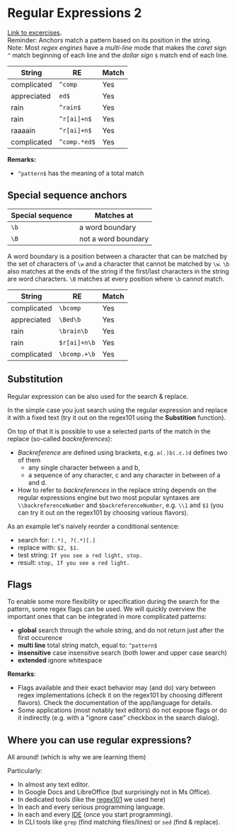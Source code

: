 # Regular Expressions 2

[Link to excercises](https://github.com/acdh-oeaw/Teaching_CBS4DH/blob/2022S/exercise/regex%20exercises/regex2_exercise.txt).   
Reminder: Anchors match a pattern based on its position in the string.  
Note: Most _regex engines_ have a _multi-line_ mode that makes the _caret_ sign `^` match beginning of each line and the _dollar sign_ `$` match end of each line. 

| String | RE | Match |
| --- | --- | --- |
| complicated | `^comp` | Yes |
| appreciated | `ed$` | Yes |  
| rain | `^rain$` | Yes |
| rain | `^r[ai]+n$` | Yes |
| raaaain | `^r[ai]+n$` | Yes |
| complicated | `^comp.*ed$` | Yes |

**Remarks:**
* `^pattern$` has the meaning of a total match

## Special sequence anchors

| Special sequence |  Matches at |
| --- | --- |
| `\b` | a word boundary |
| `\B` | not a word boundary |

A word boundary is a position between a character that can be matched by the set of characters of `\w` and a character that cannot be matched by `\w`. `\b` also matches at the ends of the string if the first/last characters in the string are word characters. `\B` matches at every position where `\b` cannot match.

| String | RE | Match |
| --- | --- | --- |
| complicated | `\bcomp` | Yes |
| appreciated | `\Bed\b` | Yes |  
| rain | `\brain\b` | Yes |
| rain | `$r[ai]+n\b` | Yes |
| complicated | `\bcomp.+\b` | Yes |


## Substitution

Regular expression can be also used for the search & replace.

In the simple case you just search using the regular expression and replace it with a fixed text (try it out on the regex101 using the **Substition** function).

On top of that it is possible to use a selected parts of the match in the replace (so-called *backreferences*):

* *Backreference* are defined using brackets, e.g. `a(.)b(.c.)d` defines two of them  
  * any single character between a and b,
  * a sequence of any character, c and any character in between of a and d.
* How to refer to *backreferences* in the replace string depends on the regular expressions engine but two most popular syntaxes are `\\backreferenceNumber` and `$backreferenceNumber`, e.g. `\\1` and `$1` (you can try it out on the regex101 by choosing various flavors).

As an example let's naively reorder a conditional sentence:

* search for: `(.*), ?(.*)[.]`  
* replace with: `$2, $1.`  
* test string: `If you see a red light, stop.`
* result: `stop, If you see a red light.`

## Flags

To enable some more flexibility or specification during the search for the pattern, some regex flags can be used. We will quickly overview the important ones that can be integrated in more complicated patterns:

* **global** search through the whole string, and do not return just after the first occurence 
* **multi line** total string match, equal to: `^pattern$`
* **insensitive** case insensitive search (both lower and upper case search)
* **extended** ignore whitespace

**Remarks**:

* Flags available and their exact behavior may (and do) vary between regex implementations (check it on the regex101 by choosing different flavors). Check the documentation of the app/language for details.
* Some applications (most notably text editors) do not expose flags or do it indirectly (e.g. with a "ignore case" checkbox in the search dialog).

## Where you can use regular expressions?

All around! (which is why we are learning them)

Particularly:

* In almost any text editor.
* In Google Docs and LibreOffice (but surprisingly not in Ms Office).
* In dedicated tools (like the [regex101](https://regex101.com/) we used here)
* In each and every serious programming language.
* In each and every [IDE](https://en.wikipedia.org/wiki/Integrated_development_environment) (once you start programming).
* In CLI tools like `grep` (find matching files/lines) or `sed` (find & replace).

<!-- 
## More ambitious task

If we still have time, we can try to convert a Wikipedia's "year overview" to a spreadsheet (a CSV file).

* Open https://de.wikipedia.org/wiki/2011 . As you can see it's a large page describing what happened in 2011. The information is grouped in various ways: by country, by date or by topic.
* Let's try to choose one grouping and:
  * Extract it from the whole content
  * Split it into single records looking as `"header","content"` (header will be a country for grouping by country, date for grouping by date, etc.), e.g.
    ```
    "2. Januar","Ein Erdbeben der Stärke 7,1 erschüttert Chile."
    "5. Januar","Ein Erdbeben der Stärke 5,4 verursacht im Iran einige Schäden. Es gab 16 Verletzte."
    (...)
    ```
    This is a so-called CSV format which can be easily opened in a spreadsheet app (e.g. Ms Excel).
* To make our lives easier let's work with the [source code](https://de.wikipedia.org/w/index.php?title=2011&action=edit) of the page. Just copy it to any application you like (your favourite text editor or the regex101 or whatever) and try to search & replace it using regular expressions to get to the format mentioned in the previous point.
  * There is no single right result of this task and countless number of regular expressions leading to them. Just play around until you are satsified with the results.
  * It is a complex task so try to divide it into smaller steps, e.g.
    * Start with extracting the part of the whole document you are interested in (note that extracting is the same as "removing the other parts").
    * Then find a way to match the whole "record".
    * Finally try to split each record into header and content.
-->
